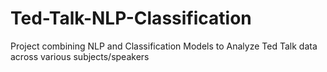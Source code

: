 # Ted-Talk-NLP-Classification
Project combining NLP and Classification Models to Analyze Ted Talk data across various subjects/speakers
